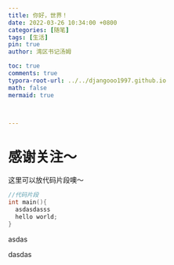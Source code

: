 ```yaml
---
title: 你好，世界！
date: 2022-03-26 10:34:00 +0800
categories: [随笔]
tags: [生活]
pin: true
author: 湾区书记汤姆

toc: true
comments: true
typora-root-url: ../../djangooo1997.github.io
math: false
mermaid: true



---
```


# 感谢关注～ 


这里可以放代码片段噢～
```c++
//代码片段
int main(){
  asdasdasss
  hello world;
}
```

asdas

dasdas

